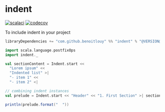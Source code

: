 # indent

[![scalaci](https://github.com/benoitlouy/indent/workflows/Scala%20CI/badge.svg)](https://github.com/benoitlouy/indent/actions?query=workflow%3A%22Scala+CI%22)
[![codecov](https://codecov.io/gh/benoitlouy/indent/branch/master/graph/badge.svg)](https://codecov.io/gh/benoitlouy/indent)

To include indent in your project

```scala
libraryDependencies += "com.github.benoitlouy" %% "indent" % "@VERSION@"
```

```scala mdoc
import scala.language.postfixOps
import indent._

val sectionContent = Indent.start <<
  "Lorem ipsum" <<
  "Indented list" >|
  "- item 1" <<
  "- item 2" <|

// combining indent instances
val prelude = Indent.start << "Header" << "1. First Section" >| sectionContent <| "2. Second Section" >| sectionContent <|

println(prelude.format("  "))
```
